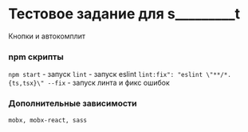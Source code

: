 # Тестовое задание для s_________t

Кнопки и автокомплит 

### npm скрипты
```npm start``` - запуск
```lint``` - запуск eslint
```lint:fix": "eslint \"**/*.{ts,tsx}\" --fix``` - запуск линта и фикс ошибок

### Дополнительные зависимости
```mobx, mobx-react, sass```
